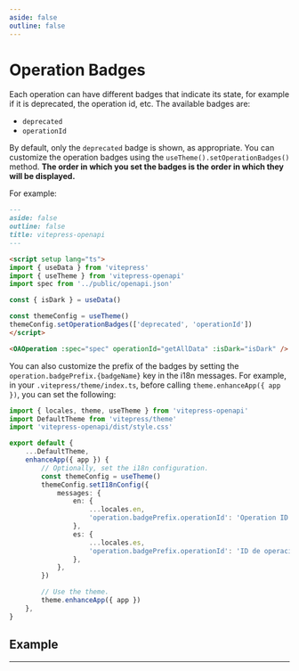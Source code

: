 ```yaml
---
aside: false
outline: false
---
```


# Operation Badges

Each operation can have different badges that indicate its state, for example if it is deprecated, the operation id, etc. The available badges are:

- `deprecated`
- `operationId`

By default, only the `deprecated` badge is shown, as appropriate. You can customize the operation badges using the `useTheme().setOperationBadges()` method. **The order in which you set the badges is the order in which they will be displayed.**

For example:

```markdown
---
aside: false
outline: false
title: vitepress-openapi
---

<script setup lang="ts">
import { useData } from 'vitepress'
import { useTheme } from 'vitepress-openapi'
import spec from '../public/openapi.json'

const { isDark } = useData()

const themeConfig = useTheme()
themeConfig.setOperationBadges(['deprecated', 'operationId'])
</script>

<OAOperation :spec="spec" operationId="getAllData" :isDark="isDark" />
```

You can also customize the prefix of the badges by setting the `operation.badgePrefix.{badgeName}` key in the i18n messages. For example, in your `.vitepress/theme/index.ts`, before calling `theme.enhanceApp({ app })`, you can set the following:

```typescript
import { locales, theme, useTheme } from 'vitepress-openapi'
import DefaultTheme from 'vitepress/theme'
import 'vitepress-openapi/dist/style.css'

export default {
    ...DefaultTheme,
    enhanceApp({ app }) {
        // Optionally, set the i18n configuration.
        const themeConfig = useTheme()
        themeConfig.setI18nConfig({
            messages: {
                en: {
                    ...locales.en,
                    'operation.badgePrefix.operationId': 'Operation ID: ',
                },
                es: {
                    ...locales.es,
                    'operation.badgePrefix.operationId': 'ID de operación: ',
                },
            },
        })

        // Use the theme.
        theme.enhanceApp({ app })
    },
}

```

## Example

---

<script setup lang="ts">
import { useData } from 'vitepress'
import { useTheme } from 'vitepress-openapi'
import spec from '../public/openapi.json'

const { isDark } = useData()

const themeConfig = useTheme()
themeConfig.setOperationBadges(['deprecated', 'operationId'])
</script>

<OAOperation :spec="spec" operationId="getAllData" :isDark="isDark" />
